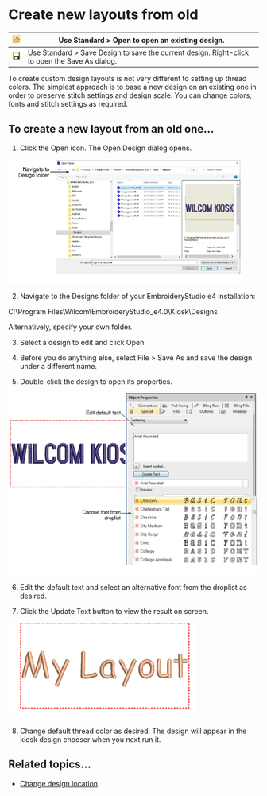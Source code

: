 # Create new layouts from old

| ![Open00068.png](assets/Open00068.png)             | Use Standard > Open to open an existing design.                                                |
| -------------------------------------------------- | ---------------------------------------------------------------------------------------------- |
| ![SaveDesign00069.png](assets/SaveDesign00069.png) | Use Standard > Save Design to save the current design. Right-click to open the Save As dialog. |

To create custom design layouts is not very different to setting up thread colors. The simplest approach is to base a new design on an existing one in order to preserve stitch settings and design scale. You can change colors, fonts and stitch settings as required.

## To create a new layout from an old one...

1. Click the Open icon. The Open Design dialog opens.

![OpenDesigns00070.png](assets/OpenDesigns00070.png)

2. Navigate to the Designs folder of your EmbroideryStudio e4 installation:

C:\\Program Files\\Wilcom\\EmbroideryStudio_e4.0\\Kiosk\\Designs

Alternatively, specify your own folder.

3. Select a design to edit and click Open.

4. Before you do anything else, select File > Save As and save the design under a different name.

5. Double-click the design to open its properties.

![BasicLayout00073.png](assets/BasicLayout00073.png)

6. Edit the default text and select an alternative font from the droplist as desired.

7. Click the Update Text button to view the result on screen.

![BasicLayout3.png](assets/BasicLayout3.png)

8. Change default thread color as desired. The design will appear in the kiosk design chooser when you next run it.

## Related topics...

- [Change design location](Change_design_location)
